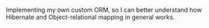 Implementing my own custom ORM, so I can better understand how Hibernate and Object-relational mapping in general works.

